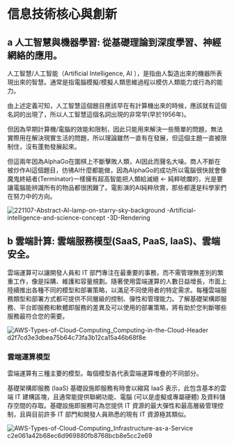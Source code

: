 # 信息技術核心與創新

## a  人工智慧與機器學習: 從基礎理論到深度學習、神經網絡的應用。
人工智慧/人工智能（Artificial Intelligence, AI ），是指由人製造出來的機器所表現出來的智慧。通常是指電腦模擬/模擬人類思維過程以模仿人類能力或行為的能力。

由上述定義可知，人工智慧這個題目應該早在有計算機出來的時候，應該就有這個名詞的出現了，所以人工智慧這個名詞出現的非常早(早於1956年)。

但因為早期計算機/電腦的效能和限制，因此只能用來解決一些簡單的問題，無法實際用在解決現實生活的問題，所以理論雖然一直有在發展，但這個主題一直被限制住，沒有蓬勃發展起來。

但這兩年因為AlphaGo在圍棋上不斷擊敗人類，AI因此而聲名大噪。商人不斷在被炒作AI這個題目，彷彿AI什麼都能做，因為AlphaGo的成功所以電腦很快就會像魔鬼終結者(Terminator)一樣擁有超高智能把人類給滅絕 ← 純粹唬爛的，光是要讓電腦能辨識所有的物品都很困難了。電影演的AI純粹欣賞，那些都還是科學家們在努力中的方向。

![221107-Abstract-AI-lamp-on-starry-sky-background -Artificial-intelligence-and-science-concept -3D-Rendering](https://github.com/bill920112/ITEE2024/assets/144580649/58467192-b3bd-4748-927c-1c7b200219b2)

## b 雲端計算: 雲端服務模型(SaaS, PaaS, IaaS)、雲端安全。
雲端運算可以讓開發人員和 IT 部門專注在最重要的事務，而不需管理無差別的繁重工作，像是採購、維護和容量規劃。隨著使用雲端運算的人數日益增長，市面上陸續推出各種不同的模型和部署策略，以滿足不同使用者的特定需求。每種雲端服務類型和部署方式都可提供不同層級的控制、彈性和管理能力。了解基礎架構即服務、平台即服務和軟體即服務的差異及可以使用的部署策略，將有助於您判斷哪些服務最符合您的需要。

![AWS-Types-of-Cloud-Computing_Computing-in-the-Cloud-Header d2f7cd3e3dbea75b64c73fa3b12ca15a46b68f8e](https://github.com/bill920112/ITEE2024/assets/144580649/353f4853-e084-4c84-b941-f45219e54b68)

### 雲端運算模型
雲端運算有三種主要的模型。每個模型各代表雲端運算堆疊的不同部分。

基礎架構即服務 (IaaS)
基礎設施即服務有時會以縮寫 IaaS 表示，此包含基本的雲端 IT 建構區塊，且通常能提供聯網功能、電腦 (可以是虛擬或專屬硬體) 及資料儲存空間的存取。基礎設施即服務可為您提供 IT 資源的最大彈性和最高層級管理控制，且與目前許多 IT 部門和開發人員熟悉的現有 IT 資源極其類似。

![AWS-Types-of-Cloud-Computing_Infrastructure-as-a-Service c2e061a42b68ec6d969880fb8768bcb8e5cc2e69](https://github.com/bill920112/ITEE2024/assets/144580649/636867d7-e21c-4bc7-a2fd-34c98c069a79)


